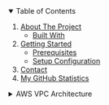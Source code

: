 
<!-- TABLE OF CONTENTS -->
<details open="open">
  <summary>Table of Contents</summary>
  <ol>
    <li>
      <a href="#about-the-project">About The Project</a>
      <ul>
        <li><a href="#built-with">Built With</a></li>
      </ul>
    </li>
    <li>
      <a href="#getting-started">Getting Started</a>
      <ul>
        <li><a href="#prerequisites">Prerequisites</a></li>
        <li><a href="#setup-configuration">Setup Configuration</a></li>
      </ul>
    </li>
    <li><a href="#contact">Contact</a></li>
    <li><a href="#my-github-statistics">My GitHub Statistics</a></li>
  </ol>
</details>


   
<!-- ABOUT THE PROJECT -->

<details>
    <summary>AWS VPC Architecture</summary>
## About The Project
* [VPC Module Link](/aws-tf-modules/module.vpc)
* [VPC Endpoint Module Link](/aws-tf-modules/module.vpc-endpoints)

![VPC Automation via Terraform Modules][product-screenshot]

This project will provision a VPC with basic components as follows:
* VPC
* Subnets (Private, Public, DB)
* InternetGateway
* NAT Gateway (Highly Available)
* Route Tables
* VPC Endpoints (S3, EC2, ECR, CloudWatch)
* Bastion Host for SSH connection

<details>

***

### Built With

Used below tools:
* [Terraform](https://www.terraform.io/)
* [Packer](https://www.packerio/)



<!-- GETTING STARTED -->
## Getting Started

### Prerequisites
To run the terraform deployment from local we should have below installation in our local machine
* Terraform 
    - [Terraform Executable](https://releases.hashicorp.com/terraform/0.13.5/terraform_0.13.5_linux_amd64.zip)
    - [Terraform Installation Doc.](https://learn.hashicorp.com/tutorials/terraform/install-cli)

* Install AWS Cli V2 
    - [AWS CLI Installation Doc.](https://docs.aws.amazon.com/cli/latest/userguide/install-cliv2.html)

* Install Packer
    - [Packer Executable](https://releases.hashicorp.com/packer/packer_1.7.4)

   

### Setup Configuration

* Configure IAM credentials for AWS access.
  
* Create bastion host AMI using packer
```
    cd packer/
    packer validate bastion-template.json    
    packer build bastion-template.json
```
* User can use below script to generate temporary credentials (Optional)
    ```sh
  #!/bin/bash
  
  AWS_REGION="us-east-1"
  token_duration="28800" # 8hrs
  role_arn='arn:aws:iam::AWS_ACCOUNT_ID:role/XXXX'
  
  STS=$(aws sts assume-role --role-arn $role_arn \
       --role-session-name TF-Session \
       --duration-seconds $token_duration \
       --query 'Credentials.[AccessKeyId,SecretAccessKey,SessionToken]' \
       --output text --profile <PROFILE_NAME_IN_AWS_CREDENTIAL_FILE>)
  
  AWS_KEY=$(echo $STS | awk '{print $1}')
  AWS_SECRET=$(echo $STS | awk '{print $2}')
  AWS_TOKEN=$(echo $STS | awk '{print $3}')
  
  aws configure set profile.aws-admin.aws_access_key_id $AWS_KEY
  aws configure set profile.aws-admin.aws_secret_access_key $AWS_SECRET
  aws configure set profile.aws-admin.aws_session_token $AWS_TOKEN
  aws configure set profile.aws-admin.region $AWS_REGION
  ```
* If you are using any CI tool [GitLab pipelines, GitHub Action, Jenkins], then configure the aws credentials. In this example I am using GitHub Actions. 

  

<!-- CONTACT -->
## Contact

Vivek Mishra - [@linkedin](https://www.linkedin.com/in/vivek-mishra-22aa44bb55cc/) - vivekkmishra2020@gmail.com


<!-- GitHub Stats -->
## My GitHub Statistics

![Vivek Mishra github stats](https://github-readme-stats.vercel.app/api?username=vivek22117&show_icons=true&theme=tokyonight)
<img src="https://github-readme-streak-stats.herokuapp.com/?user=vivek22117&theme=tokyonight" alt="mystreak"/>
![Vivek's Top Langs](https://github-readme-stats.vercel.app/api/top-langs/?username=vivek22117&theme=tokyonight&layout=compact)




<!-- MARKDOWN LINKS & IMAGES -->
[product-screenshot]: AWS-VPC.svg